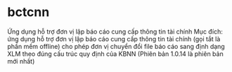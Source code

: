 # bctcnn
Ứng dụng hỗ trợ đơn vị lập báo cáo cung cấp thông tin tài chính  Mục đích: ứng dụng hỗ trợ đơn vị lập báo cáo cung cấp thông tin tài chính (gọi tắt là phần mềm offline) cho phép đơn vị chuyển đổi file báo cáo sang định dạng XLM theo đúng cấu trúc quy định của KBNN (Phiên bản 1.0.14 là phiên bản mới nhất)
